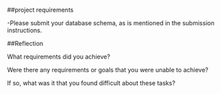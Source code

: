 ##project requirements

-Please submit your database schema, as is mentioned in the submission instructions.

##Reflection

What requirements did you achieve?

Were there any requirements or goals that you were unable to achieve?

If so, what was it that you found difficult about these tasks?
